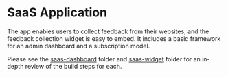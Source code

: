 # SaaS Application

The app enables users to collect feedback from their websites, and the feedback collection widget is easy to embed. It includes a basic framework for an admin dashboard and a subscription model. 

Please see the [saas-dashboard](./saas-dashboard) folder and [saas-widget](./saas-widget) folder for an in-depth review of the build steps for each.
